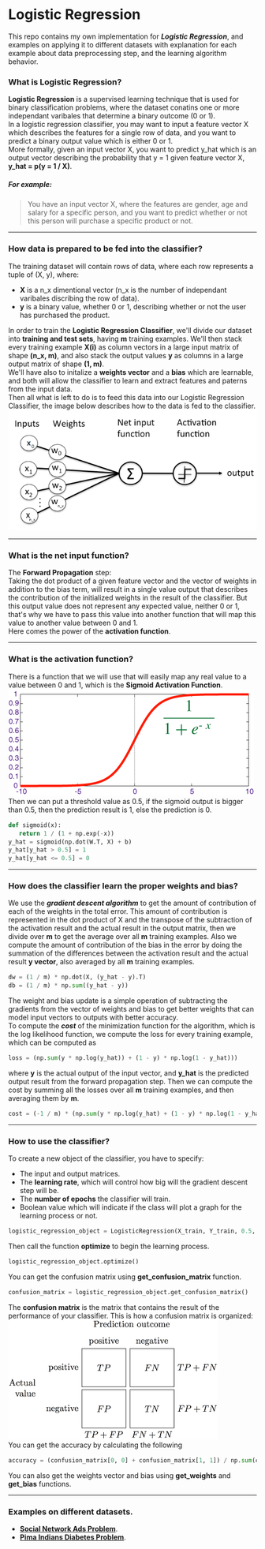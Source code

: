 # **Logistic Regression**
This repo contains my own implementation for ***Logistic Regression***, and examples on applying it to different datasets with 
explanation for each example about data preprocessing step, and the learning algorithm behavior.<br/>
### What is Logistic Regression?
**Logistic Regression** is a supervised learning technique that is used for binary classification problems, where the dataset 
conatins one or more independant varibales that determine a binary outcome (0 or 1).<br/>
In a logistic regression classifier, you may want to input a feature vector X which describes the features for a single row of data,
and you want to predict a binary output value which is either 0 or 1.<br/>
More formally, given an input vector X, you want to predict y_hat which is an output vector describing the probability that y = 1 given
feature vector X, **y_hat = p(y = 1 / X)**.
##### For example:
> You have an input vector X, where the features are gender, age and salary for a specific person, and you want to predict whether 
or not this person will purchase a specific product or not.

<hr/>

### How data is prepared to be fed into the classifier?
The training dataset will contain rows of data, where each row represents a tuple of (X, y), where:
 - **X** is a n_x dimentional vector (n_x is the number of independant varibales discribing the row of data).
 - **y** is a binary value, whether 0 or 1, describing whether or not the user has purchased the product.
 
In order to train the **Logistic Regression Classifier**, we'll divide our dataset into **training and test sets**, having **m** training examples.
We'll then stack every training example **X(i)** as column vectors in a large input matrix of shape **(n_x, m)**, and also stack the output 
values **y** as columns in a large output matrix of shape **(1, m)**.<br/>
We'll have also to initalize a **weights vector** and a **bias** which are learnable, and both will allow the classifier to learn and extract 
features and paterns from the input data.<br/>
Then all what is left to do is to feed this data into our Logistic Regression Classifier, the image below describes how to the data is fed
to the classifier.<br/>
![Logistic Regression Classifier.](https://github.com/YahyaAlaaMassoud/Logistic-Regression/blob/master/images/logistic_regression.png
"Logistic Regression Classifier")

<hr/>

### What is the net input function?
The **Forward Propagation** step: <br/>
Taking the dot product of a given feature vector and the vector of weights in addition to the bias term, will result in a single value output that describes the contribution of the initialized weights in the result of the classifier.
But this output value does not represent any expected value, neither 0 or 1, that's why we have to pass this value into another function that will map this value to another value between 0 and 1.<br/>
Here comes the power of the **activation function**.

<hr/>

### What is the activation function?
There is a function that we will use that will easily map any real value to a value between 0 and 1, which is the **Sigmoid Activation Function**.<br/>
![sigmoid.](https://github.com/YahyaAlaaMassoud/Logistic-Regression/blob/master/images/sigmoid_activation.gif
"sigmoid")
<br/>
Then we can put a threshold value as 0.5, if the sigmoid output is bigger than 0.5, then the prediction result is 1, else the prediction is 0.
```python
def sigmoid(x):
   return 1 / (1 + np.exp(-x))
y_hat = sigmoid(np.dot(W.T, X) + b)
y_hat[y_hat > 0.5] = 1
y_hat[y_hat <= 0.5] = 0
```

<hr/>

### How does the classifier learn the proper weights and bias?
We use the ***gradient descent algorithm*** to get the amount of contribution of each of the weights in the total error. This amount of contribution is represented in the dot product of X and the transpose of the subtraction of the activation result and the actual result in the output matrix, then we divide over **m** to get the average over all **m** training examples.
Also we compute the amount of contribution of the bias in the error by doing the summation of the differences between the activation result and the actual result **y vector**, also averaged by all **m** training examples.
<br/>
```python
dw = (1 / m) * np.dot(X, (y_hat - y).T)
db = (1 / m) * np.sum((y_hat - y))
```
The weight and bias update is a simple operation of subtracting the gradients from the vector of weights and bias to get better weights that can model input vectors to outputs with better accuracy.<br/>
To compute the ***cost*** of the minimization function for the algorithm, which is the log likelihood function, we compute the loss for every training example, which can be computed as
```python
loss = (np.sum(y * np.log(y_hat)) + (1 - y) * np.log(1 - y_hat)))
```
where **y** is the actual output of the input vector, and **y_hat** is the predicted output result from the forward propagation step.
Then we can compute the cost by summing all the losses over all **m** training examples, and then averaging them by **m**.
```python
cost = (-1 / m) * (np.sum(y * np.log(y_hat) + (1 - y) * np.log(1 - y_hat)))
```

<hr/>

### How to use the classifier?
To create a new object of the classifier, you have to specify:
 - The input and output matrices.
 - The **learning rate**, which will control how big will the gradient descent step will be.
 - The **number of epochs** the classifier will train.
 - Boolean value which will indicate if the class will plot a graph for the learning process or not.

```python
logistic_regression_object = LogisticRegression(X_train, Y_train, 0.5, 2500, True) 
```

Then call the function **optimize** to begin the learning process.
```python
logistic_regression_object.optimize()
```

You can get the confusion matrix using **get_confusion_matrix** function.
```python
confusion_matrix = logistic_regression_object.get_confusion_matrix()
```
The **confusion matrix** is the matrix that contains the result of the performance of your classifier.
This is how a confusion matrix is organized:<br/>
![confusion matrix.](https://github.com/YahyaAlaaMassoud/Logistic-Regression/blob/master/images/confusion_matrix.png
"confusion matrix")<br/>
You can get the accuracy by calculating the following
```python
accuracy = (confusion_matrix[0, 0] + confusion_matrix[1, 1]) / np.sum(confusion_matrix)
```
You can also get the weights vector and bias using **get_weights** and **get_bias** functions.

<hr/>

### Examples on different datasets.
 - [**Social Network Ads Problem**](https://github.com/YahyaAlaaMassoud/Logistic-Regression/tree/master/social_network_ads_problem).
 - [**Pima Indians Diabetes Problem**](https://github.com/YahyaAlaaMassoud/Logistic-Regression/tree/master/pima_diabetes_problem_uci).
